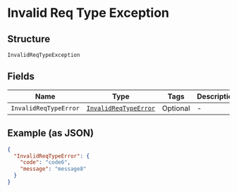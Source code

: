 
# Invalid Req Type Exception

## Structure

`InvalidReqTypeException`

## Fields

| Name | Type | Tags | Description |
|  --- | --- | --- | --- |
| `InvalidReqTypeError` | [`InvalidReqTypeError`](../../doc/models/invalid-req-type-error.md) | Optional | - |

## Example (as JSON)

```json
{
  "InvalidReqTypeError": {
    "code": "code6",
    "message": "message8"
  }
}
```


